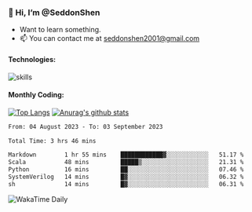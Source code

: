 ### 👋 Hi, I’m @SeddonShen
- Want to learn something.
- 📫 You can contact me at seddonshen2001@gmail.com

#### Technologies:

![skills](https://skillicons.dev/icons?i=scala,js,html,css,bootstrap,jquery,c,cpp,cloudflare,django,docker,flask,git,github,githubactions,linux,latex,mysql,nodejs,ps,php,pr,py,raspberrypi,redis,unreal,v,vscode,vue,bash)

#### Monthly Coding:
[![Top Langs](https://github-readme-stats.vercel.app/api/top-langs?username=seddonshen&show_icons=true&locale=en&layout=compact&hide=html&langs_count=8)](https://github.com/SeddonShen/)
[![Anurag's github stats](https://github-readme-stats.vercel.app/api?username=SeddonShen&count_private=true&show_icons=true)](https://github.com/anuraghazra/github-readme-stats)
<!--START_SECTION:waka-->

```txt
From: 04 August 2023 - To: 03 September 2023

Total Time: 3 hrs 46 mins

Markdown        1 hr 55 mins    ████████████▓░░░░░░░░░░░░   51.17 %
Scala           48 mins         █████▒░░░░░░░░░░░░░░░░░░░   21.31 %
Python          16 mins         ██░░░░░░░░░░░░░░░░░░░░░░░   07.46 %
SystemVerilog   14 mins         █▓░░░░░░░░░░░░░░░░░░░░░░░   06.32 %
sh              14 mins         █▓░░░░░░░░░░░░░░░░░░░░░░░   06.31 %
```

<!--END_SECTION:waka-->

![WakaTime Daily](https://wakatime.com/share/@seddon2001/61a7e342-5f12-4fea-bf92-1fac161e97d6.svg)
<!---
SeddonShen/SeddonShen is a ✨ special ✨ repository because its `README.md` (this file) appears on your GitHub profile.
You can click the Preview link to take a look at your changes.
--->
